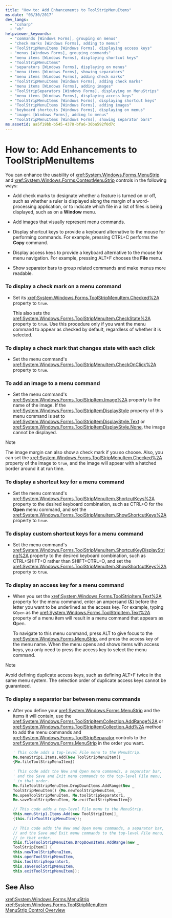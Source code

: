 ```yaml
---
title: "How to: Add Enhancements to ToolStripMenuItems"
ms.date: "03/30/2017"
dev_langs: 
  - "csharp"
  - "vb"
helpviewer_keywords: 
  - "commands [Windows Forms], grouping on menus"
  - "check marks [Windows Forms], adding to menus"
  - "ToolStripMenuItems [Windows Forms], displaying access keys"
  - "menus [Windows Forms], grouping commands"
  - "menu items [Windows Forms], displaying shortcut keys"
  - "ToolStripMenuItems"
  - "separators [Windows Forms], displaying on menus"
  - "menu items [Windows Forms], showing separators"
  - "menu items [Windows Forms], adding check marks"
  - "ToolStripMenuItems [Windows Forms], adding check marks"
  - "menu items [Windows Forms], adding images"
  - "ToolStripSeparators [Windows Forms], displaying on MenuStrips"
  - "menu items [Windows Forms], displaying access keys"
  - "ToolStripMenuItems [Windows Forms], displaying shortcut keys"
  - "ToolStripMenuItems [Windows Forms], adding images"
  - "keyboard shortcuts [Windows Forms], displaying on menus"
  - "images [Windows Forms], adding to menus"
  - "ToolStripMenuItems [Windows Forms], showing separator bars"
ms.assetid: aa5f19bb-b545-4378-bfa6-36ba592f0d7c
---
```

# How to: Add Enhancements to ToolStripMenuItems
You can enhance the usability of <xref:System.Windows.Forms.MenuStrip> and <xref:System.Windows.Forms.ContextMenuStrip> controls in the following ways:  
  
-   Add check marks to designate whether a feature is turned on or off, such as whether a ruler is displayed along the margin of a word-processing application, or to indicate which file in a list of files is being displayed, such as on a **Window** menu.  
  
-   Add images that visually represent menu commands.  
  
-   Display shortcut keys to provide a keyboard alternative to the mouse for performing commands. For example, pressing CTRL+C performs the **Copy** command.  
  
-   Display access keys to provide a keyboard alternative to the mouse for menu navigation. For example, pressing ALT+F chooses the **File** menu.  
  
-   Show separator bars to group related commands and make menus more readable.  
  
### To display a check mark on a menu command  
  
-   Set its <xref:System.Windows.Forms.ToolStripMenuItem.Checked%2A> property to `true`.  
  
     This also sets the <xref:System.Windows.Forms.ToolStripMenuItem.CheckState%2A> property to `true`. Use this procedure only if you want the menu command to appear as checked by default, regardless of whether it is selected.  
  
### To display a check mark that changes state with each click  
  
-   Set the menu command's <xref:System.Windows.Forms.ToolStripMenuItem.CheckOnClick%2A> property to `true`.  
  
### To add an image to a menu command  
  
-   Set the menu command's <xref:System.Windows.Forms.ToolStripItem.Image%2A> property to the name of the image. If the <xref:System.Windows.Forms.ToolStripItemDisplayStyle> property of this menu command is set to <xref:System.Windows.Forms.ToolStripItemDisplayStyle.Text> or <xref:System.Windows.Forms.ToolStripItemDisplayStyle.None>, the image cannot be displayed.  
  
> [!NOTE]
>  The image margin can also show a check mark if you so choose. Also, you can set the <xref:System.Windows.Forms.ToolStripMenuItem.Checked%2A> property of the image to `true`, and the image will appear with a hatched border around it at run time.  
  
### To display a shortcut key for a menu command  
  
-   Set the menu command's <xref:System.Windows.Forms.ToolStripMenuItem.ShortcutKeys%2A> property to the desired keyboard combination, such as CTRL+O for the **Open** menu command, and set the <xref:System.Windows.Forms.ToolStripMenuItem.ShowShortcutKeys%2A> property to `true`.  
  
### To display custom shortcut keys for a menu command  
  
-   Set the menu command's <xref:System.Windows.Forms.ToolStripMenuItem.ShortcutKeyDisplayString%2A> property to the desired keyboard combination, such as CTRL+SHIFT+O rather than SHIFT+CTRL+O, and set the <xref:System.Windows.Forms.ToolStripMenuItem.ShowShortcutKeys%2A> property to `true`.  
  
### To display an access key for a menu command  
  
-   When you set the <xref:System.Windows.Forms.ToolStripItem.Text%2A> property for the menu command, enter an ampersand (&) before the letter you want to be underlined as the access key. For example, typing `&Open` as the <xref:System.Windows.Forms.ToolStripItem.Text%2A> property of a menu item will result in a menu command that appears as **O**pen.  
  
     To navigate to this menu command, press ALT to give focus to the <xref:System.Windows.Forms.MenuStrip>, and press the access key of the menu name. When the menu opens and shows items with access keys, you only need to press the access key to select the menu command.  
  
> [!NOTE]
>  Avoid defining duplicate access keys, such as defining ALT+F twice in the same menu system. The selection order of duplicate access keys cannot be guaranteed.  
  
### To display a separator bar between menu commands  
  
-   After you define your <xref:System.Windows.Forms.MenuStrip> and the items it will contain, use the <xref:System.Windows.Forms.ToolStripItemCollection.AddRange%2A> or <xref:System.Windows.Forms.ToolStripItemCollection.Add%2A> method to add the menu commands and <xref:System.Windows.Forms.ToolStripSeparator> controls to the <xref:System.Windows.Forms.MenuStrip> in the order you want.  
  
    ```vb  
    ' This code adds a top-level File menu to the MenuStrip.  
    Me.menuStrip1.Items.Add(New ToolStripMenuItem() _  
    {Me.fileToolStripMenuItem})  
  
    ' This code adds the New and Open menu commands, a separator bar,   
    ' and the Save and Exit menu commands to the top-level File menu,   
    ' in that order.  
    Me.fileToolStripMenuItem.DropDownItems.AddRange(New _  
    ToolStripMenuItem() {Me.newToolStripMenuItem, _  
    Me.openToolStripMenuItem, Me.toolStripSeparator1, _  
    Me.saveToolStripMenuItem, Me.exitToolStripMenuItem})  
    ```  
  
    ```csharp  
    // This code adds a top-level File menu to the MenuStrip.  
    this.menuStrip1.Items.Add(new ToolStripItem[]_  
    {this.fileToolStripMenuItem});  
  
    // This code adds the New and Open menu commands, a separator bar,   
    // and the Save and Exit menu commands to the top-level File menu,   
    // in that order.  
    this.fileToolStripMenuItem.DropDownItems.AddRange(new _  
    ToolStripItem[] {  
    this.newToolStripMenuItem,  
    this.openToolStripMenuItem,  
    this.toolStripSeparator1,  
    this.saveToolStripMenuItem,  
    this.exitToolStripMenuItem});  
    ```  
  
## See Also  
 <xref:System.Windows.Forms.MenuStrip>  
 <xref:System.Windows.Forms.ToolStripMenuItem>  
 [MenuStrip Control Overview](../../../../docs/framework/winforms/controls/menustrip-control-overview-windows-forms.md)

